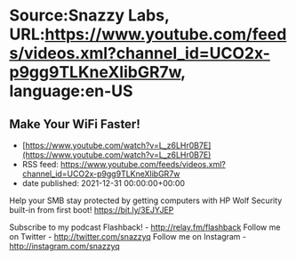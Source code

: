 # Source:Snazzy Labs, URL:https://www.youtube.com/feeds/videos.xml?channel_id=UCO2x-p9gg9TLKneXlibGR7w, language:en-US

## Make Your WiFi Faster!
 - [https://www.youtube.com/watch?v=L_z6LHr0B7E](https://www.youtube.com/watch?v=L_z6LHr0B7E)
 - RSS feed: https://www.youtube.com/feeds/videos.xml?channel_id=UCO2x-p9gg9TLKneXlibGR7w
 - date published: 2021-12-31 00:00:00+00:00

Help your SMB stay protected by getting computers with HP Wolf Security built-in from first boot! https://bit.ly/3EJYJEP

Subscribe to my podcast Flashback! - http://relay.fm/flashback
Follow me on Twitter - http://twitter.com/snazzyq
Follow me on Instagram - http://instagram.com/snazzyq

